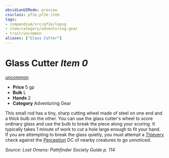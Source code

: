 ```yaml
---
obsidianUIMode: preview
cssclass: pf2e,pf2e-item
tags:
- compendium/src/pf2e/lopsg
- item/category/adventuring-gear
- trait/uncommon
aliases: ["Glass Cutter"]
---
```

# Glass Cutter *Item 0*  
[uncommon](/rules/traits/uncommon.md)  

- **Price** 5 gp
- **Bulk** L
- **Hands** 2
- **Category** Adventuring Gear

This small rod has a tiny, sharp cutting wheel made of steel on one end and a thick bulb on the other. You can use the glass cutter's wheel to score ordinary glass and use the bulb to break the piece along your scoring. It typically takes 1 minute of work to cut a hole large enough to fit your hand. If you are attempting to break the glass quietly, you must attempt a [Thievery](/compendium/skills.md#Thievery) check against the [Perception](/compendium/skills.md#Perception) DC of nearby creatures to go unnoticed.

*Source: Lost Omens: Pathfinder Society Guide p. 114*